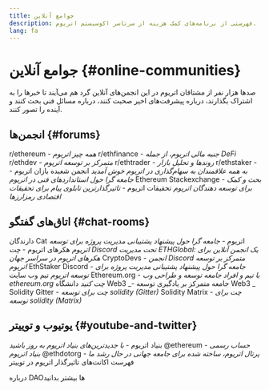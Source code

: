 ```yaml
---
title: جوامع آنلاین
description: فهرستی از برنامه‌های کمک هزینه از سرتاسر اکوسیستم اتریوم.
lang: fa
---
```


# جوامع آنلاین {#online-communities}

صدها هزار نفر از مشتاقان اتریوم در این انجمن‌های آنلاین گرد هم می‌آیند تا خبرها را به اشتراک بگذارند، درباره پیشرفت‌های اخیر صحبت کنند، درباره مسائل فنی بحث کنند و آینده را تصور کنند.

## انجمن‌ها {#forums}

<SocialListItem socialIcon="reddit"><Link to="https://www.reddit.com/r/ethereum">r/ethereum</Link> _- همه چیز اتریوم_</SocialListItem>
<SocialListItem socialIcon="reddit"><Link to="https://www.reddit.com/r/ethfinance/">r/ethfinance</Link> _- جنبه مالی اتریوم، از جمله DeFi_</SocialListItem>
<SocialListItem socialIcon="reddit"><Link to="https://www.reddit.com/r/ethdev/">r/ethdev</Link> _- متمرکز بر توسعه اتریوم_</SocialListItem>
<SocialListItem socialIcon="reddit"><Link to="https://www.reddit.com/r/ethtrader/">r/ethtrader</Link> _- روندها و تحلیل بازار_</SocialListItem>
<SocialListItem socialIcon="reddit"><Link to="https://www.reddit.com/r/ethstaker/">r/ethstaker</Link> _- به همه علاقمندان به سهام‌گذاری در اتریوم خوش آمدید_</SocialListItem>
<SocialListItem socialIcon="webpage"><Link to="https://ethereum-magicians.org">انجمن شعبده بازان اتریوم</Link> _- جامعه گرا حول استانداردهای فنی در اتریوم_</SocialListItem>
<SocialListItem socialIcon="stackExchange"><Link to="https://ethereum.stackexchange.com">Ethereum Stackexchange</Link> _- بحث و کمک برای توسعه دهندگان اتریوم_</SocialListItem>
<SocialListItem socialIcon="webpage"><Link to="https://ethresear.ch">تحقیقات اتریوم</Link> _- تاثیرگذارترین تابلوی پیام برای تحقیقات اقتصادی رمزارزها_</SocialListItem>

## اتاق‌های گفتگو {#chat-rooms}

<SocialListItem socialIcon="discord"><Link to="https://discord.com/invite/Nz6rtfJ8Cu">دارندگان Cat اتریوم</Link> _- جامعه گرا حول پیشنهاد پشتیبانی مدیریت پروژه برای توسعه اتریوم_</SocialListItem>
<SocialListItem socialIcon="discord"><Link to="https://ethglobal.co/discord">هکرهای اتریوم</Link> _- چت Discord تحت مدیریت ETHGlobal: یک انجمن آنلاین برای هکرهای اتریوم در سراسر جهان_</SocialListItem>
<SocialListItem socialIcon="discord"><Link to="https://discord.gg/5W5tVb3">CryptoDevs</Link> _- انجمن Discord متمرکز بر توسعه اتریوم_</SocialListItem>
<SocialListItem socialIcon="discord"><Link to="https://discord.io/ethstaker">EthStaker Discord</Link> _- جامعه گرا حول پیشنهاد پشتیبانی مدیریت پروژه برای توسعه اتریوم_</SocialListItem>
<SocialListItem socialIcon="discord"><Link to="https://discord.gg/CetY6Y4">تیم وب سایت Ethereum.org</Link> _- با تیم و افراد جامعه توسعه و طراحی وب ethereum.org چت کنید_</SocialListItem>
<SocialListItem socialIcon="discord"><Link to="https://discord.gg/ZH5aXDgWEU">دانشگاه Web3</Link> _- جامعه متمرکز بر یادگیری توسعه Web3 _</SocialListItem>
<SocialListItem socialIcon="webpage"><Link to="https://gitter.im/ethereum/solidity/">Solidity Gitter</Link> _- چت برای توسعه solidity (Gitter)_</SocialListItem>
<SocialListItem socialIcon="webpage"><Link to="https://matrix.to/#/#ethereum_solidity:gitter.im">Solidity Matrix</Link> _- چت برای توسعه solidity (Matrix)_</SocialListItem>

## یوتیوب و توییتر {#youtube-and-twitter}

<SocialListItem socialIcon="youtube"><Link to="https://www.youtube.com/c/EthereumFoundation">بنیاد اتریوم</Link> _- با جدیدترین‌های بنیاد اتریوم به روز باشید_</SocialListItem>
<SocialListItem socialIcon="twitter"><Link to="https://twitter.com/ethereum">@ethereum</Link> _- حساب رسمی بنیاد اتریوم_</SocialListItem>
<SocialListItem socialIcon="twitter"><Link to="https://twitter.com/ethdotorg">@ethdotorg</Link> _- پرتال اتریوم، ساخته شده برای جامعه جهانی در حال رشد ما_</SocialListItem>
<SocialListItem socialIcon="webpage"><Link to="https://hive.one/c/Ethereum?page=1">فهرست اکانت‌های تاثیرگذار اتریوم در توییتر</Link></SocialListItem>

<Divider />

<Callout emoji=":classical_building:" titleKey="page-community-daos-callout-title" descriptionKey="page-community-daos-callout-description">
  <div>
    <ButtonLink to="/community/get-involved/#decentralized-autonomous-organizations-daos">
      درباره DAOها بیشتر بدانید
    </ButtonLink>
  </div>
</Callout>
